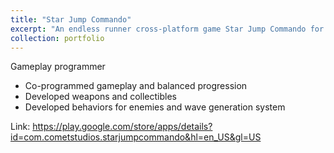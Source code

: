 ```yaml
---
title: "Star Jump Commando"
excerpt: "An endless runner cross-platform game Star Jump Commando for Android & IOS <br/><img src='/images/star-jump-commando.png'>"
collection: portfolio
---
```


Gameplay programmer​
* Co-programmed gameplay and balanced progression
* Developed weapons and collectibles
* Developed behaviors for enemies and wave generation system

Link: https://play.google.com/store/apps/details?id=com.cometstudios.starjumpcommando&hl=en_US&gl=US
